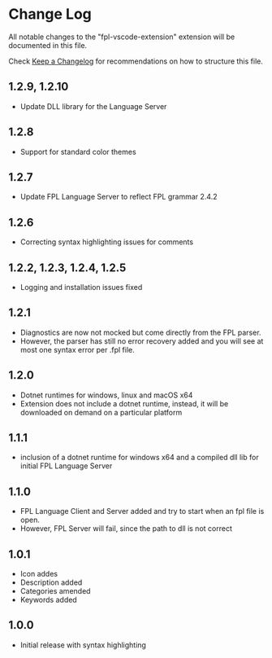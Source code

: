 # Change Log

All notable changes to the "fpl-vscode-extension" extension will be documented in this file.

Check [Keep a Changelog](http://keepachangelog.com/) for recommendations on how to structure this file.

## 1.2.9, 1.2.10
* Update DLL library for the Language Server 

## 1.2.8
- Support for standard color themes

## 1.2.7
- Update FPL Language Server to reflect FPL grammar 2.4.2

## 1.2.6
- Correcting syntax highlighting issues for comments

## 1.2.2, 1.2.3, 1.2.4, 1.2.5
- Logging and installation issues fixed

## 1.2.1
- Diagnostics are now not mocked but come directly from the FPL parser.
- However, the parser has still no error recovery added and you will see at most one syntax error per .fpl file.

## 1.2.0
- Dotnet runtimes for windows, linux and macOS x64 
- Extension does not include a dotnet runtime, instead, it will be downloaded on demand on a particular platform

## 1.1.1
- inclusion of a dotnet runtime for windows x64 and a compiled dll lib for initial FPL Language Server 

## 1.1.0

- FPL Language Client and Server added and try to start when an fpl file is open. 
- However, FPL Server will fail, since the path to dll is not correct

## 1.0.1

- Icon addes
- Description added
- Categories amended
- Keywords added
## 1.0.0

- Initial release with syntax highlighting